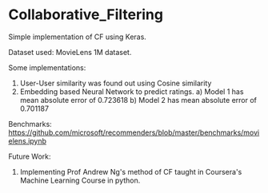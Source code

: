 # Collaborative_Filtering
Simple implementation of CF using Keras.<br>

Dataset used:
MovieLens 1M dataset.

Some implementations:
1) User-User similarity was found out using Cosine similarity
2) Embedding based Neural Network to predict ratings.
   a) Model 1 has mean absolute error of 0.723618
   b) Model 2 has mean absolute error of 0.701187
   
Benchmarks:
<a>https://github.com/microsoft/recommenders/blob/master/benchmarks/movielens.ipynb</a>

Future Work:
1) Implementing Prof Andrew Ng's method of CF taught in Coursera's Machine Learning Course in python.
